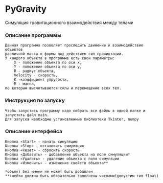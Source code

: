 # PyGravity
  Симуляция гравитационного взаимодействия между телами

### Описание программы
	Данная программа позволяет проследить движение и взаимодействие объектов 
	различной массы и формы под действием сил гравицтации.
	У каждого объекта в программе есть свои параметры:
		X - положение объекта по оси x,
		Y - положение объекта по оси y,
		R - радиус объекта,
		Velocity - скорость,
		K -коэффициент упругости,
		M - масса,
	по которым высчитываются силы и перемещение всех тел.

### Инструкция по запуску 
	Чтобы запустить программу надо собрать все файлы в одной папке и запустить файл main.
	Для запуска необходмы установленные библиотеки Tkinter, numpy

### Описание интерфейса
	Кнопка «Start» - начать симуляцию
	Кнопка «Stop» - остановить симуляцию
	Кнопка «Reset» - сбросить скорость
	Кнопка «Добавить» - добавление объекта на поле симуляции*
	Кнопка «Удалить» - удаление объекта с поля симуляции
	Кнопка «Изменить» - изменение свойств объекта**

	*объект без имени не может быть добавлен
	**ячейки должны быть обязательно заполнены числами(допустим тип float)
